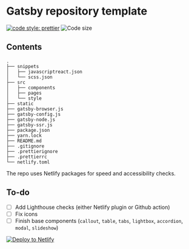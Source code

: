 # Gatsby repository template

[![code style: prettier](https://img.shields.io/badge/code_style-prettier-ff69b4.svg)](https://github.com/prettier/prettier) ![Code size](https://img.shields.io/github/languages/code-size/henrikfalck/hfm-gatsby-repo)

## Contents

```
.
├── snippets
│   ├── javascriptreact.json
│   └── scss.json
├── src
│   ├── components
│   ├── pages
│   └── style
├── static
├── gatsby-browser.js
├── gatsby-config.js
├── gatsby-node.js
├── gatsby-ssr.js
├── package.json
├── yarn.lock
├── README.md
├── .gitignore
├── .prettierignore
├── .prettierrc
└── netlify.toml
```

The repo uses Netlify packages for speed and accessibility checks.

## To-do

- [ ] Add Lighthouse checks (either Netlify plugin or Github action)
- [ ] Fix icons
- [ ] Finish base components (`callout`, `table`, `tabs`, `lightbox`, `accordion`, `modal`, `slideshow`)

[![Deploy to Netlify](https://www.netlify.com/img/deploy/button.svg)](https://app.netlify.com/start/deploy?repository=https://github.com/henrikfalck/hfm-gatsby-repo)
